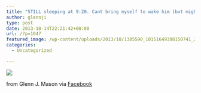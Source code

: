 ```yaml
---
title: "STILL sleeping at 9:20. Cant bring myself to wake him (but might have to). Oh, camera flash as alarm clock?"
author: glennji
type: post
date: 2013-10-14T22:21:42+00:00
url: /?p=1047
featured_image: /wp-content/uploads/2013/10/1385590_10151649388150741_2084922499_n.jpg
categories:
  - Uncategorized

---
```

<div>
  <img src='/wp-content/uploads/2013/10/1385590_10151649388150741_2084922499_n.jpg' style='max-width:600px;' /></p> 
  
  <div>
    from Glenn J. Mason via <a href="https://www.facebook.com/photo.php?fbid=10151649388150741&#038;set=a.10151649388125741.1073741830.551785740&#038;type=1">Facebook</a>
  </div>
</div>
